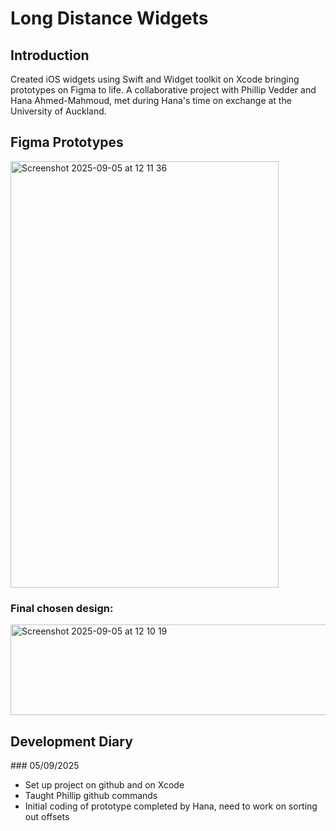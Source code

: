 # Long Distance Widgets

## Introduction 
Created iOS widgets using Swift and Widget toolkit on Xcode bringing prototypes on Figma to life. A collaborative project with Phillip Vedder and Hana Ahmed-Mahmoud, met during Hana's time on exchange at the University of Auckland. 

## Figma Prototypes 
<img width="429" height="682" alt="Screenshot 2025-09-05 at 12 11 36" src="https://github.com/user-attachments/assets/999bf0ed-cc78-445e-b84b-d2fddf56da99" />

### Final chosen design:
<img width="547" height="145" alt="Screenshot 2025-09-05 at 12 10 19" src="https://github.com/user-attachments/assets/96338dda-36ce-4fbc-ba3c-aede36d64be5" />

## Development Diary 
### 05/09/2025
- Set up project on github and on Xcode 
- Taught Phillip github commands
- Initial coding of prototype completed by Hana, need to work on sorting out offsets


